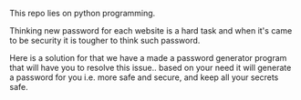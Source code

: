 This repo lies on python programming.

Thinking new password for each website is a hard task and when it's came to be security it is tougher to think such password.

Here is a solution for that we have a made a password generator program that will have you to resolve this issue.. based on your need it will generate a password for you i.e. more safe and secure, and keep all your secrets safe. 
